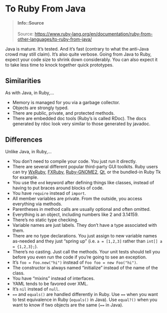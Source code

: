# To Ruby From Java

> #### Info::Source
> Source: https://www.ruby-lang.org/en/documentation/ruby-from-other-languages/to-ruby-from-java/

Java is mature. It’s tested. And it’s fast (contrary to what the anti-Java crowd may still claim). It’s also quite verbose. Going from Java to Ruby, expect your code size to shrink down considerably. You can also expect it to take less time to knock together quick prototypes.


## Similarities

As with Java, in Ruby,…

* Memory is managed for you via a garbage collector.
* Objects are strongly typed.
* There are public, private, and protected methods.
* There are embedded doc tools (Ruby’s is called RDoc). The docs generated by rdoc look very similar to those generated by javadoc.

## Differences

Unlike Java, in Ruby,…

* You don’t need to compile your code. You just run it directly.
* There are several different popular third-party GUI toolkits. Ruby users can try [WxRuby](http://wxruby.rubyforge.org/wiki/wiki.pl), [FXRuby](http://www.fxruby.org/), [Ruby-GNOME2](https://ruby-gnome2.osdn.jp/), [Qt](https://github.com/ryanmelt/qtbindings/), or the bundled-in Ruby Tk for example.
* You use the `end` keyword after defining things like classes, instead of having to put braces around blocks of code.
* You have `require` instead of `import`.
* All member variables are private. From the outside, you access everything via methods.
* Parentheses in method calls are usually optional and often omitted.
* Everything is an object, including numbers like 2 and 3.14159.
* There’s no static type checking.
* Variable names are just labels. They don’t have a type associated with them.
* There are no type declarations. You just assign to new variable names as-needed and they just “spring up” (i.e. `a = [1,2,3]` rather than `int[] a = {1,2,3};`).
* There’s no casting. Just call the methods. Your unit tests should tell you before you even run the code if you’re going to see an exception.
* It’s `foo = Foo.new("hi")` instead of `Foo foo = new Foo("hi")`.
* The constructor is always named “initialize” instead of the name of the class.
* You have “mixins” instead of interfaces.
* YAML tends to be favored over XML.
* It’s `nil` instead of `null`.
* `==` and `equals()` are handled differently in Ruby. Use `==` when you want to test equivalence in Ruby (`equals()` in Java). Use `equal?()` when you want to know if two objects are the same (`==` in Java).
